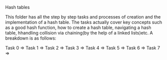 Hash tables

This folder has all the step by step tasks and processes of creation and the implementation of a hash table. The tasks actually cover key concepts such as a good hash function, how to create a hash table, navigating a hash table, hhandling collision via chaining(by the help of a linked lists)etc. A breakdown is as follows:

Task 0 =>
Task 1 =>
Task 2 =>
Task 3 =>
Task 4 =>
Task 5 =>
Task 6 =>
Task 7 =>
